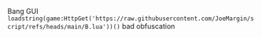 Bang GUI 
```loadstring(game:HttpGet('https://raw.githubusercontent.com/JoeMargin/script/refs/heads/main/B.lua'))()```
bad obfuscation
